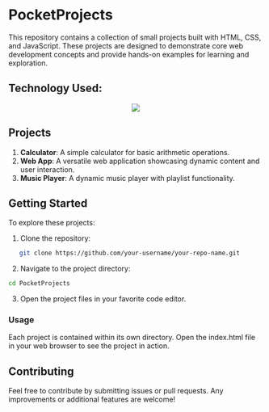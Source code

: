 # PocketProjects

This repository contains a collection of small projects built with HTML, CSS, and JavaScript. These projects are designed to demonstrate core web development concepts and provide hands-on examples for learning and exploration.

## Technology Used:

<p align="center">
  <a href="https://skillicons.dev">
    <img src="https://skillicons.dev/icons?i=html,css,javascript" />
  </a>
</p>

## Projects

1. **Calculator**: A simple calculator for basic arithmetic operations.
2. **Web App**: A versatile web application showcasing dynamic content and user interaction.
3. **Music Player**: A dynamic music player with playlist functionality.

## Getting Started

To explore these projects:

1. Clone the repository: 
```bash
   git clone https://github.com/your-username/your-repo-name.git
```

2. Navigate to the project directory:
```bash
cd PocketProjects
```

3. Open the project files in your favorite code editor.

### Usage
Each project is contained within its own directory. Open the index.html file in your web browser to see the project in action.

## Contributing
Feel free to contribute by submitting issues or pull requests. Any improvements or additional features are welcome!
